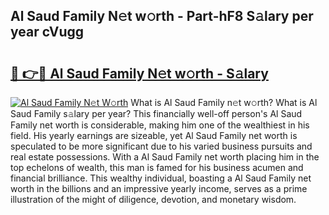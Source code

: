 ## Al Saud Family N𝚎t w𝚘rth - Part-hF8 S𝚊lary per year cVugg

# <h2><a href="http://gc0kqyf.nevu.top/?p=Al+Saud+Family">🔗 👉🔴 Al Saud Family N𝚎t w𝚘rth - S𝚊lary</a></h2>

[![Al Saud Family N𝚎t W𝚘rth](https://i.imgur.com/Oavwk0R.jpeg)](http://gc0kqyf.nevu.top/?p=Al+Saud+Family)
What is Al Saud Family n𝚎t w𝚘rth? What is Al Saud Family s𝚊lary per year?
This financially well-off person's Al Saud Family net worth is considerable, making him one of the wealthiest in his field. His yearly earnings are sizeable, yet Al Saud Family net worth is speculated to be more significant due to his varied business pursuits and real estate possessions. With a Al Saud Family net worth placing him in the top echelons of wealth, this man is famed for his business acumen and financial brilliance. This wealthy individual, boasting a Al Saud Family net worth in the billions and an impressive yearly income, serves as a prime illustration of the might of diligence, devotion, and monetary wisdom.
